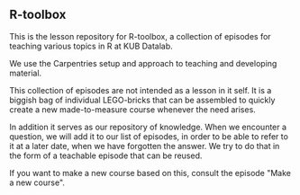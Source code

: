 ## R-toolbox

This is the lesson repository for R-toolbox, a collection of episodes for 
teaching various topics in R at KUB Datalab. 

We use the Carpentries setup and approach to teaching and developing material.

This collection of episodes are not intended as a lesson in it self. It is a 
biggish bag of individual LEGO-bricks that can be assembled to quickly
create a new made-to-measure course whenever the need arises. 

In addition it serves as our repository of knowledge. When we encounter a 
question, we will add it to our list of episodes, in order to be able to refer
to it at a later date, when we have forgotten the answer. We try to do that
in the form of a teachable episode that can be reused.

If you want to make a new course based on this, consult the episode "Make a new course".
